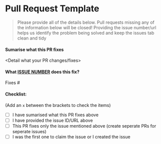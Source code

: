 # Pull Request Template

> Please provide all of the details below. Pull requests missing any of the information below will be closed!
> Providing the issue number/url helps us identify the problem being solved and keep the issues tab clean and tidy

#### **Sumarise what this PR fixes**
<Detail what your PR changes/fixes>

#### **What [ISSUE NUMBER](https://github.com/zero-to-mastery/Keiko-Corp/issues) does this fix?**
Fixes #<enter number>

#### Checklist:

(Add an `x` between the brackets to check the items)

- [ ] I have sumarised what this PR fixes above
- [ ] I have provided the issue ID/URL above
- [ ] This PR fixes only the issue mentioned above (create seperate PRs for seperate issues)
- [ ] I was the first one to claim the issue or I created the issue
